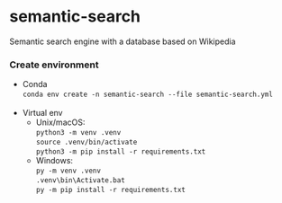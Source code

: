 # semantic-search
Semantic search engine with a database based on Wikipedia

### Create environment
- Conda <br>
`conda env create -n semantic-search --file semantic-search.yml`
<br><br>
- Virtual env <br>
  - Unix/macOS: <br>
  `python3 -m venv .venv` <br>
  `source .venv/bin/activate` <br>
  `python3 -m pip install -r requirements.txt`
  - Windows: <br>
  `py -m venv .venv` <br>
  `.venv\bin\Activate.bat` <br>
  `py -m pip install -r requirements.txt`
